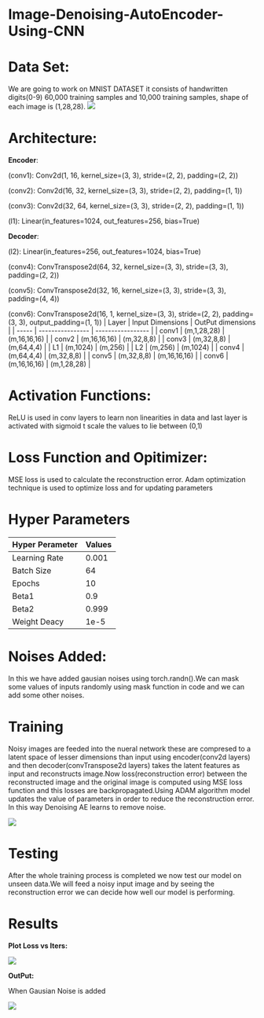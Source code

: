 # Image-Denoising-AutoEncoder-Using-CNN
# Data Set:
We are going to work on MNIST DATASET it consists of handwritten digits(0-9) 60,000 training samples and 10,000 training samples, shape of each image is (1,28,28).
![](https://i.imgur.com/UvjsypP.png)
# Architecture:
  **Encoder**:
  
  (conv1): Conv2d(1, 16, kernel_size=(3, 3), stride=(2, 2), padding=(2, 2)) 
  
  (conv2): Conv2d(16, 32, kernel_size=(3, 3), stride=(2, 2), padding=(1, 1)) 
  
  (conv3): Conv2d(32, 64, kernel_size=(3, 3), stride=(2, 2), padding=(1, 1))
  
  (l1): Linear(in_features=1024, out_features=256, bias=True)
  
  **Decoder**:
  
  (l2): Linear(in_features=256, out_features=1024, bias=True)
  
  (conv4): ConvTranspose2d(64, 32, kernel_size=(3, 3), stride=(3, 3), padding=(2, 2))
  
  (conv5): ConvTranspose2d(32, 16, kernel_size=(3, 3), stride=(3, 3), padding=(4, 4))
  
  (conv6): ConvTranspose2d(16, 1, kernel_size=(3, 3), stride=(2, 2), padding=(3, 3), output_padding=(1, 1))
| Layer  | Input Dimensions | OutPut dimensions |
| -----  | ---------------- | ----------------- |
| conv1  |  (m,1,28,28)     |   (m,16,16,16)    |
| conv2  |  (m,16,16,16)    |   (m,32,8,8)      |
| conv3  |  (m,32,8,8)      |   (m,64,4,4)      |
| L1     |  (m,1024)        |   (m,256)         |
| L2     |  (m,256)         |   (m,1024)        |
| conv4  |  (m,64,4,4)      |   (m,32,8,8)      |
| conv5  |  (m,32,8,8)      |   (m,16,16,16)    |
| conv6  |  (m,16,16,16)    |   (m,1,28,28)     |


# Activation Functions:
ReLU is used in conv layers to learn non linearities in data and last layer is activated with sigmoid t scale the values to lie between (0,1)
# Loss Function and Opitimizer:
MSE loss is used to calculate the reconstruction error.
Adam optimization technique is used to optimize loss and for updating parameters
# Hyper Parameters 

| Hyper Perameter | Values |
| --------------- | ------ |
| Learning Rate   | 0.001  |
| Batch Size      | 64     |
| Epochs          | 10     |
| Beta1           | 0.9    |
| Beta2           | 0.999  |
| Weight Deacy    | 1e-5   |
# Noises Added:
In this we have added gausian noises using torch.randn().We can mask some values of inputs randomly using mask function in code and we can add some other noises.
# Training
Noisy images are feeded into the nueral network these are compresed to a latent space of lesser dimensions than input using encoder(conv2d layers) and then decoder(convTranspose2d layers) takes the latent features as input and reconstructs image.Now loss(reconstruction error) between the reconstructed image and the original image is computed using MSE loss function and this losses are backpropagated.Using ADAM algorithm model updates the value of parameters in order to reduce the reconstruction error. In this way Denoising AE learns to remove noise.

![](https://i.imgur.com/2ZyUplQ.jpg)


# Testing 
After the whole training process is completed we now test our model on unseen data.We will feed a noisy input image and by seeing the reconstruction error we can decide how well our model is performing.
# Results
**Plot Loss vs Iters:**

![](https://i.imgur.com/1JIUoti.png)


**OutPut:**

When Gausian Noise is added

![](https://i.imgur.com/xvrH9q5.png)








